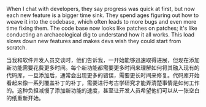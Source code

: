 When I chat with developers, they say progress was quick at first, but now each new feature is a bigger time sink. They spend ages figuring out how to weave it into the codebase, which often leads to more bugs and even more time fixing them. The code base now looks like patches on patches; it's like conducting an archaeological dig to understand how it all works. This load slows down new features and makes devs wish they could start from scratch.

当我和软件开发人员交谈时，他们告诉我，一开始能够迅速取得进展，但现在添加新功能需要花费更多时间。每个新功能都需要更多时间来理解如何将其融入现有的代码库，一旦添加后，通常会出现更多的错误，需要更长时间来修复。代码库开始看起来像一系列覆盖补丁的补丁，需要进行考古学研究才能弄清楚事情是如何工作的。这种负担减慢了添加新功能的速度，甚至让开发人员希望他们可以从一张空白的纸重新开始。
